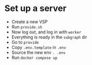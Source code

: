 # Set up a server

- Create a new VSP
- Run `provide.sh`
- Now log out, and log in with `worker`
- Everything is ready in the `subgraph` dir
- Go to `provide`
- Copy `.env.template` in `.env`
- Source the new env `. .env`
- Run `docker compose up`
